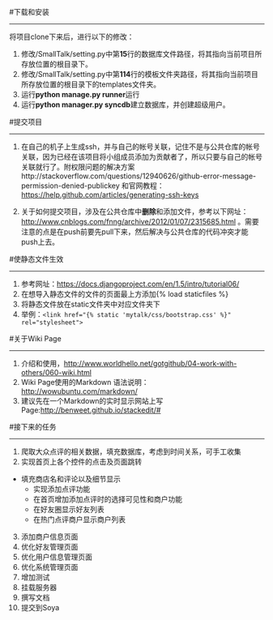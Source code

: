 #下载和安装


----------


将项目clone下来后，进行以下的修改：  

1. 修改/SmallTalk/setting.py中第**15**行的数据库文件路径，将其指向当前项目所存放位置的根目录下。
2. 修改/SmallTalk/setting.py中第**114**行的模板文件夹路径，将其指向当前项目所存放位置的根目录下的templates文件夹。
3. 运行**python manage.py runner**运行
4. 运行**python manager.py syncdb**建立数据库，并创建超级用户。

#提交项目


----------

1. 在自己的机子上生成ssh，并与自己的帐号关联，记住不是与公共仓库的帐号关联，因为已经在该项目将小组成员添加为贡献者了，所以只要与自己的帐号关联就行了。附权限问题的解决方案http://stackoverflow.com/questions/12940626/github-error-message-permission-denied-publickey 和官网教程：https://help.github.com/articles/generating-ssh-keys

2.  关于如何提交项目，涉及在公共仓库中**删除**和添加文件，参考以下网址：http://www.cnblogs.com/fnng/archive/2012/01/07/2315685.html 。需要注意的点是在push前要先pull下来，然后解决与公共仓库的代码冲突才能push上去。

#使静态文件生效


----------

1. 参考网址：https://docs.djangoproject.com/en/1.5/intro/tutorial06/
2. 在想导入静态文件的文件的页面最上方添加{% load staticfiles %}
3. 将静态文件放在static文件夹中对应文件夹下
4. 举例：`<link href="{% static 'mytalk/css/bootstrap.css' %}" rel="stylesheet">`

#关于Wiki Page


----------

1. 介绍和使用，http://www.worldhello.net/gotgithub/04-work-with-others/060-wiki.html 
2. Wiki Page使用的Markdown 语法说明：http://wowubuntu.com/markdown/
3. 建议先在一个Markdown的实时显示网站上写Page:http://benweet.github.io/stackedit/#

#接下来的任务


----------

1. 爬取大众点评的相关数据，填充数据库，考虑到时间关系，可手工收集
2. 实现首页上各个控件的点击及页面跳转
  * 填充商店名和评论以及细节显示
	* 实现添加点评功能
	* 在首页增加添加点评时的选择可见性和商户功能
	* 在好友圈显示好友列表
	* 在热门点评商户显示商户列表
3. 添加商户信息页面
4. 优化好友管理页面
5. 优化用户信息管理页面
6. 优化系统管理页面
7. 增加测试
8. 挂载服务器
9. 撰写文档
10. 提交到Soya 

